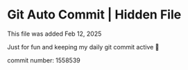 # Git Auto Commit | Hidden File

This file was added Feb 12, 2025

Just for fun and keeping my daily git commit active 🤪

commit number: 1558539
